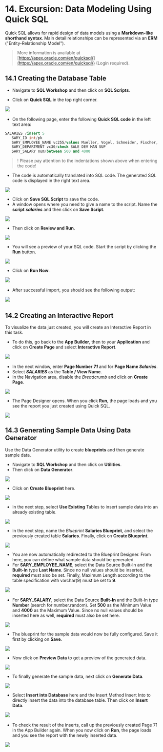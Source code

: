 # <a name="exkurs-datenmodellierung-mittels-quick-sql"></a>14. Excursion: Data Modeling Using Quick SQL

Quick SQL allows for rapid design of data models using a **Markdown-like shorthand syntax**. Main detail relationships can be represented via an **ERM** ("Entity-Relationship Model").  

> More information is available at [https://apex.oracle.com/en/quicksql/](https://apex.oracle.com/en/quicksql/) (Login required).

## <a name="ex-erstellung-der-datenbank-tabelle"></a>14.1 Creating the Database Table

- Navigate to **SQL Workshop** and then click on **SQL Scripts**.

- Click on **Quick SQL** in the top right corner.

![](../../assets/Chapter-14/Exkurs_01.jpg)
 
- On the following page, enter the following **Quick SQL code** in the left text area:

 ```sql
SALARIES /insert 5
    SARY_ID int/pk
    SARY_EMPLOYEE_NAME vc255/values Mueller, Vogel, Schneider, Fischer, Schmidt
    SARY_DEPARTMENT vc30/check SALE DEV MAN SUP
    SARY_SALARY num/between 500 and 4000
 ```

>! Please pay attention to the indentations shown above when entering the code!  

- The code is automatically translated into SQL code. The generated SQL code is displayed in the right text area.

![](../../assets/Chapter-14/Exkurs_02.jpg)

- Click on **Save SQL Script** to save the code. 
- A window opens where you need to give a name to the script. Name the **script** ***salaries*** and then click on **Save Script**. 

![](../../assets/Chapter-14/Exkurs_03.jpg)

- Then click on **Review and Run**. 

![](../../assets/Chapter-14/Exkurs_04.jpg)

- You will see a preview of your SQL code. Start the script by clicking the **Run** button. 

![](../../assets/Chapter-14/Exkurs_05.jpg)

- Click on **Run Now**.  

![](../../assets/Chapter-14/Exkurs_06.jpg) 
 
- After successful import, you should see the following output:

![](../../assets/Chapter-14/Exkurs_07.jpg)
 
## <a name="ex-erstellung-eines-interactive-reports"></a>14.2 Creating an Interactive Report

To visualize the data just created, you will create an Interactive Report in this task.
- To do this, go back to the **App Builder**, then to your **Application** and click on **Create Page** and select **Interactive Report**.

![](../../assets/Chapter-14/Exkurs_08.jpg) 
 
- In the next window, enter **Page Number *71*** and for **Page Name *Salaries***.
- Select ***SALARIES*** as the **Table / View Name**.
- In the Navigation area, disable the *Breadcrumb* and click on **Create Page**.

![](../../assets/Chapter-14/Exkurs_09.jpg) 

- The Page Designer opens. When you click **Run**, the page loads and you see the report you just created using Quick SQL.

![](../../assets/Chapter-14/Exkurs_10.jpg)

## <a name="beispieldaten-mittels-data-generator-generieren"></a>14.3 Generating Sample Data Using Data Generator

Use the Data Generator utility to create **blueprints** and then generate sample data.
- Navigate to **SQL Workshop** and then click on **Utilities**.
- Then click on **Data Generator**.

![](../../assets/Chapter-14/Exkurs_11.jpg)

- Click on **Create Blueprint** here.

![](../../assets/Chapter-14/Exkurs_12.jpg)

- In the next step, select **Use Existing** Tables to insert sample data into an already existing table.

![](../../assets/Chapter-14/Exkurs_13.jpg)

- In the next step, name the *Blueprint* **Salaries Blueprint**, and select the previously created table **Salaries**. Finally, click on **Create Blueprint**.

![](../../assets/Chapter-14/Exkurs_14.jpg) 

- You are now automatically redirected to the Blueprint Designer. From here, you can define what sample data should be generated.
- For **SARY_EMPLOYEE_NAME**, select the Data Source Built-In and the **Built-In** type **Last Name**. Since no null values should be inserted, **required** must also be set. Finally, Maximum Length according to the table specification with varchar(9) must be set to **9**.

![](../../assets/Chapter-14/Exkurs_15.jpg) 
 
- For **SARY_SALARY**, select the Data Source **Built-In** and the Built-In type **Number** (search for number.random). Set **500** as the Minimum Value and **4000** as the Maximum Value. Since no null values should be inserted here as well, **required** must also be set here.

![](../../assets/Chapter-14/Exkurs_16.jpg)

- The blueprint for the sample data would now be fully configured. Save it first by clicking on **Save**. 

![](../../assets/Chapter-14/Exkurs_17.jpg)

- Now click on **Preview Data** to get a preview of the generated data.

![](../../assets/Chapter-14/Exkurs_18.jpg)

- To finally generate the sample data, next click on **Generate Data**.

![](../../assets/Chapter-14/Exkurs_19.jpg)

- Select **Insert into Database** here and the Insert Method Insert Into to directly insert the data into the database table. Then click on **Insert Data**.
 
![](../../assets/Chapter-14/Exkurs_20.jpg)
 
- To check the result of the inserts, call up the previously created Page 71 in the App Builder again. When you now click on **Run**, the page loads and you see the report with the newly inserted data.

![](../../assets/Chapter-14/Exkurs_21.jpg)